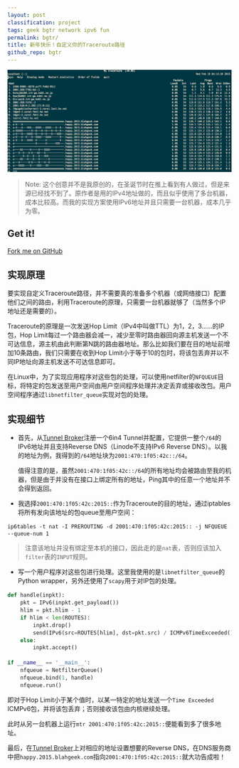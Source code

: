 ```yaml
---
layout: post
classification: project
tags: geek bgtr network ipv6 fun
permalink: bgtr/
title: 新年快乐！自定义你的Traceroute路径
github_repo: bgtr
---
```


![](images/happy.2015.png)

> Note: 这个创意并不是我原创的，在圣诞节时在推上看到有人做过，但是来源已经找不到了。原作者是用的IPv4地址做的，而且似乎使用了多台机器，成本比较高。而我的实现方案使用IPv6地址并且只需要一台机器，成本几乎为零。

## Get it!

[Fork me on GitHub](https://github.com/blahgeek/bgtr)

## 实现原理

要实现自定义Traceroute路径，并不需要真的准备多个机器（或网络接口）配置他们之间的路由，利用Traceroute的原理，只需要一台机器就够了（当然多个IP地址还是需要的）。

Traceroute的原理是一次发送Hop Limit（IPv4中叫做TTL）为1，2，3……的IP包，Hop Limit每过一个路由器会减一，减少至零时路由器回向源主机发送一个不可达信息，源主机由此判断第N跳的路由器地址。那么比如我们要在目的地址前增加10条路由，我们只需要在收到Hop Limit小于等于10的包时，将该包丢弃并以不同IP地址向源主机发送不可达信息即可。

在Linux中，为了实现应用程序对这些包的处理，可以使用netfilter的`NFQUEUE`目标，将特定的包发送至用户空间由用户空间程序处理并决定丢弃或接收改包。用户空间程序通过`libnetfilter_queue`实现对包的处理。

## 实现细节

- 首先，从[Tunnel Broker](http://www.tunnelbroker.net)注册一个6in4 Tunnel并配置，它提供一整个`/64`的IPv6地址并且支持Reverse DNS（Linode不支持IPv6 Reverse DNS）。以我的地址为例，我得到的`/64`地址块为`2001:470:1f05:42c::/64`。

  值得注意的是，虽然`2001:470:1f05:42c::/64`的所有地址均会被路由至我的机器，但是由于并没有在接口上绑定所有的地址，Ping其中的任意一个地址并不会得到返回。
  
- 我选择`2001:470:1f05:42c:2015::`作为Traceroute的目的地址，通过iptables将所有发向该地址的包queue至用户空间：

```
ip6tables -t nat -I PREROUTING -d 2001:470:1f05:42c:2015:: -j NFQUEUE --queue-num 1
```

> 注意该地址并没有绑定至本机的接口，因此走的是`nat`表，否则应该加入`filter`表的`INPUT`规则。

- 写一个用户程序对这些包进行处理。这里我使用的是`libnetfilter_queue`的Python wrapper，另外还使用了`scapy`用于对IP包的处理。

```python
def handle(inpkt):
    pkt = IPv6(inpkt.get_payload())
    hlim = pkt.hlim - 1
    if hlim < len(ROUTES):
        inpkt.drop()
        send(IPv6(src=ROUTES[hlim], dst=pkt.src) / ICMPv6TimeExceeded() / pkt)
    else:
        inpkt.accept()

if __name__ == '__main__':
    nfqueue = NetfilterQueue()
    nfqueue.bind(1, handle)
    nfqueue.run()
```

即对于Hop Limit小于某个值时，以某一特定的地址发送一个`Time Exceeded` ICMPv6包，并将该包丢弃；否则接收该包由内核继续处理。

此时从另一台机器上运行`mtr 2001:470:1f05:42c:2015::`便能看到多了很多地址。

最后，在[Tunnel Broker](http://www.tunnelbroker.net)上对相应的地址设置想要的Reverse DNS，在DNS服务商中把`happy.2015.blahgeek.com`指向`2001:470:1f05:42c:2015::`就大功告成啦！
